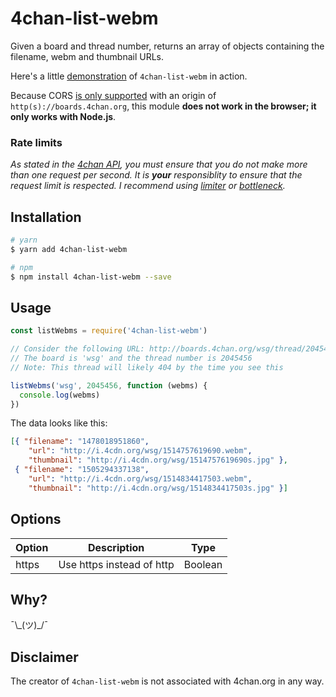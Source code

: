# 4chan-list-webm

Given a board and thread number, returns an array of objects containing the filename, webm and thumbnail URLs.

Here's a little [demonstration](http://www.4webm.org/) of `4chan-list-webm` in action.

Because CORS [is only supported](https://github.com/4chan/4chan-API/issues/35) with an origin of `http(s)://boards.4chan.org`,
this module **does not work in the browser; it only works with Node.js**.


### Rate limits

*As stated in the [4chan API](https://github.com/4chan/4chan-API), you must ensure that you do not make more than one request per second. It is __your__ responsiblity to ensure that the request limit is respected. I recommend using [limiter](https://www.npmjs.com/package/limiter) or [bottleneck](https://www.npmjs.com/package/bottleneck).*


## Installation

```bash
# yarn
$ yarn add 4chan-list-webm

# npm
$ npm install 4chan-list-webm --save
```


## Usage


```js
const listWebms = require('4chan-list-webm')

// Consider the following URL: http://boards.4chan.org/wsg/thread/2045456
// The board is 'wsg' and the thread number is 2045456
// Note: This thread will likely 404 by the time you see this

listWebms('wsg', 2045456, function (webms) {
  console.log(webms)
})
```

The data looks like this:
```json
[{ "filename": "1478018951860",
    "url": "http://i.4cdn.org/wsg/1514757619690.webm",
    "thumbnail": "http://i.4cdn.org/wsg/1514757619690s.jpg" },
 { "filename": "1505294337138",
    "url": "http://i.4cdn.org/wsg/1514834417503.webm",
    "thumbnail": "http://i.4cdn.org/wsg/1514834417503s.jpg" }]
```


## Options

| Option  | Description                | Type    |
|---------|----------------------------|---------|
| https   | Use https instead of http  | Boolean |


## Why? 

¯\\\_(ツ)\_/¯


## Disclaimer

The creator of `4chan-list-webm` is not associated with 4chan.org in any way.
